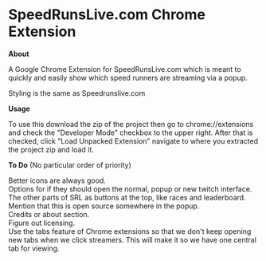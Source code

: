 SpeedRunsLive.com Chrome Extension
==================

**About**

A Google Chrome Extension for SpeedRunsLive.com which is meant to quickly and easily show which speed runners 
are streaming via a popup.

Styling is the same as Speedrunslive.com

**Usage**

To use this download the zip of the project then go to chrome://extensions and check the "Developer Mode" checkbox 
to the upper right. After that is checked, click "Load Unpacked Extension" navigate to where you extracted the project 
zip and load it.


**To Do** (No particular order of priority)  

Better icons are always good.  
Options for if they should open the normal, popup or new twitch interface.  
The other parts of SRL as buttons at the top, like races and leaderboard.  
Mention that this is open source somewhere in the popup.  
Credits or about section.  
Figure out licensing.  
Use the tabs feature of Chrome extensions so that we don't keep opening new tabs when we click streamers. 
This will make it so we have one central tab for viewing.
